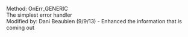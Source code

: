﻿   Method: OnErr_GENERIC       The simplest error handler     Modified by: Dani Beaubien (9/9/13) - Enhanced the information that is coming out  